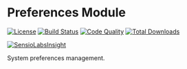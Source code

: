 # Preferences Module

[![License](https://img.shields.io/badge/license-MIT-brightgreen.svg)](https://packagist.org/packages/anomaly/preferences-module) 
[![Build Status](https://scrutinizer-ci.com/g/anomalylabs/preferences-module/badges/build.png?b=master)](https://scrutinizer-ci.com/g/anomalylabs/preferences-module/build-status/master)
[![Code Quality](http://img.shields.io/scrutinizer/g/anomalylabs/preferences-module.svg)](https://scrutinizer-ci.com/g/anomalylabs/preferences-module/)
[![Total Downloads](http://img.shields.io/packagist/dt/anomaly/preferences-module.svg)](https://packagist.org/packages/anomaly/preferences-module)

[![SensioLabsInsight](https://insight.sensiolabs.com/projects/bebf9ffb-c478-4997-bbfb-57be3ccb9ddd/small.png)](https://insight.sensiolabs.com/projects/bebf9ffb-c478-4997-bbfb-57be3ccb9ddd)

System preferences management.
